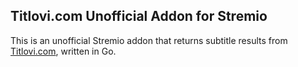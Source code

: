 ## Titlovi.com Unofficial Addon for Stremio
This is an unofficial Stremio addon that returns subtitle results from [Titlovi.com](https://titlovi.com), written in Go.
